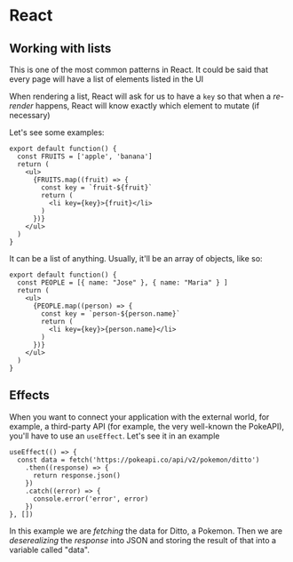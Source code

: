 # React

## Working with lists

This is one of the most common patterns in React. It could be said that every page will have a list of elements listed in the UI

When rendering a list, React will ask for us to have a `key` so that when a _re-render_ happens, React will know exactly which element to mutate (if necessary)

Let's see some examples:

```tsx
export default function() {
  const FRUITS = ['apple', 'banana']
  return (
    <ul>
      {FRUITS.map((fruit) => {
        const key = `fruit-${fruit}`
        return (
          <li key={key}>{fruit}</li>
        )
      })}
    </ul>
  )
}
```

It can be a list of anything. Usually, it'll be an array of objects, like so:

```tsx
export default function() {
  const PEOPLE = [{ name: "Jose" }, { name: "Maria" } ]
  return (
    <ul>
      {PEOPLE.map((person) => {
        const key = `person-${person.name}`
        return (
          <li key={key}>{person.name}</li>
        )
      })}
    </ul>
  )
}
```

## Effects

When you want to connect your application with the external world, for example, a third-party API (for example, the very well-known the PokeAPI), you'll have to use an `useEffect`. Let's see it in an example

```tsx
useEffect(() => {
  const data = fetch('https://pokeapi.co/api/v2/pokemon/ditto')
    .then((response) => {
      return response.json()
    })
    .catch((error) => {
      console.error('error', error)
    })
}, [])
```

In this example we are _fetching_ the data for Ditto, a Pokemon. Then we are _deserealizing_ the _response_ into JSON and storing the result of that into a variable called "data".
